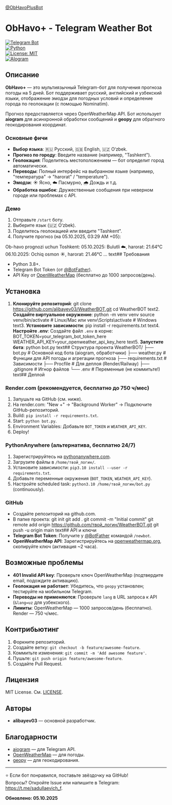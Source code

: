 [@ObHavoPlusBot](https://t.me/ObHavoPlusBot)
# ObHavo+ - Telegram Weather Bot

[![Telegram Bot](https://img.shields.io/badge/Telegram-Bot-blue.svg)](https://t.me/ObHavoPlusBot)  
[![Python](https://img.shields.io/badge/Python-3.8%2B-green.svg)](https://www.python.org/)  
[![License: MIT](https://img.shields.io/badge/License-MIT-yellow.svg)](https://opensource.org/licenses/MIT)  
[![AIogram](https://img.shields.io/badge/AIogram-3.18.0-red.svg)](https://github.com/aiogram/aiogram)

## Описание
**ObHavo+** — это мультиязычный Telegram-бот для получения прогноза погоды на 5 дней. Бот поддерживает русский, английский и узбекский языки, отображение эмодзи для погодных условий и определение города по геолокации (с помощью Nominatim).  

Прогноз предоставляется через OpenWeatherMap API. Бот использует **aiogram** для асинхронной обработки сообщений и **geopy** для обратного геокодирования координат.  

### Основные фичи
- **Выбор языка**: 🇷🇺 Русский, 🇬🇧 English, 🇺🇿 O‘zbek.
- **Прогноз по городу**: Введите название (например, "Tashkent").
- **Геолокация**: Поделитесь местоположением — бот определит город автоматически.
- **Переводы**: Полный интерфейс на выбранном языке (например, "температура" → "harorat" / "temperature").
- **Эмодзи**: ☀️ Ясно, ☁️ Пасмурно, 🌧️ Дождь и т.д.
- **Обработка ошибок**: Дружественные сообщения при неверном городе или проблемах с API.

### Демо
1. Отправьте `/start` боту.
2. Выберите язык (🇺🇿 O‘zbek).
3. Поделитесь геолокацией или введите "Tashkent".
4. Получите прогноз (на 05.10.2025, 03:29 AM +05):

Ob-havo prognozi uchun Toshkent:
05.10.2025: Bulutli ☁️, harorat: 21.64°C
06.10.2025: Ochiq osmon ☀️, harorat: 21.46°C
...
text## Требования
- Python 3.8+.
- Telegram Bot Token (от [@BotFather](https://t.me/BotFather)).
- API Key от [OpenWeatherMap](https://openweathermap.org/api) (бесплатно до 1000 запросов/день).

## Установка
1. **Клонируйте репозиторий**:
git clone https://github.com/alibayev03/WeatherBOT.git
cd WeatherBOT
text2. **Создайте виртуальное окружение**:
python -m venv venv
source venv/bin/activate  # Linux/Mac
или
venv\Scripts\activate  # Windows
text3. **Установите зависимости**:
pip install -r requirements.txt
text4. **Настройте .env**:
Создайте файл `.env` в корне:
BOT_TOKEN=your_telegram_bot_token_here
WEATHER_API_KEY=your_openweather_api_key_here
text5. **Запустите бота**:
python bot.py
text## Структура проекта
WeatherBOT/
├── bot.py              # Основной код бота (aiogram, обработчики)
├── weather.py          # Функции для API погоды и агрегации прогноза
├── requirements.txt    # Зависимости
├── Procfile           # Для деплоя (Render/Railway)
├── .gitignore         # Игнор файлов
└── .env               # Переменные (не коммитьте!)
text## Деплой
### Render.com (рекомендуется, бесплатно до 750 ч/мес)
1. Запушьте на GitHub (см. ниже).
2. На render.com: "New +" → "Background Worker" → Подключите GitHub-репозиторий.
3. Build: `pip install -r requirements.txt`.
4. Start: `python bot.py`.
5. Environment Variables: Добавьте `BOT_TOKEN` и `WEATHER_API_KEY`.
6. Deploy!

### PythonAnywhere (альтернатива, бесплатно 24/7)
1. Зарегистрируйтесь на [pythonanywhere.com](https://www.pythonanywhere.com/).
2. Загрузите файлы в `/home/твой_логин/`.
3. Установите зависимости: `pip3.10 install --user -r requirements.txt`.
4. Добавьте переменные окружения (`BOT_TOKEN`, `WEATHER_API_KEY`).
5. Настройте scheduled task: `python3.10 /home/твой_логин/bot.py` (continuously).

### GitHub
- Создайте репозиторий на github.com.
- В папке проекта:
git init
git add .
git commit -m "Initial commit"
git remote add origin https://github.com/твой_логин/WeatherBOT.git
git push -u origin main
text## API и ключи
- **Telegram Bot Token**: Получите у [@BotFather](https://t.me/BotFather) командой `/newbot`.
- **OpenWeatherMap API**: Зарегистрируйтесь на [openweathermap.org](https://openweathermap.org/api), скопируйте ключ (активация ~2 часа).

## Возможные проблемы
- **401 Invalid API key**: Проверьте ключ OpenWeatherMap (подтвердите email, подождите активацию).
- **Геолокация не работает**: Убедитесь, что `geopy` установлен; тестируйте на мобильном Telegram.
- **Переводы не применяются**: Проверьте `lang` в URL запроса к API (`&lang=uz` для узбекского).
- **Лимиты**: OpenWeatherMap — 1000 запросов/день (бесплатно). Render — 750 ч/мес.

## Контрибьютинг
1. Форкните репозиторий.
2. Создайте ветку: `git checkout -b feature/awesome-feature`.
3. Коммитьте изменения: `git commit -m 'Add awesome feature'`.
4. Пушьте: `git push origin feature/awesome-feature`.
5. Создайте Pull Request.

## Лицензия
MIT License. См. [LICENSE](LICENSE).

## Авторы
- **alibayev03** — основной разработчик.

## Благодарности
- [aiogram](https://github.com/aiogram/aiogram) — для Telegram API.
- [OpenWeatherMap](https://openweathermap.org/) — для погоды.
- [geopy](https://geopy.readthedocs.io/) — для геокодирования.

---

⭐ Если бот понравился, поставьте звёздочку на GitHub!  
Вопросы? Откройте Issue или напишите в Telegram: https://t.me/sadullaevich_f.  

**Обновлено: 05.10.2025**
